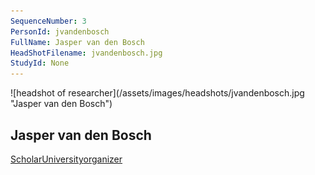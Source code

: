 ```yaml
---
SequenceNumber: 3
PersonId: jvandenbosch
FullName: Jasper van den Bosch
HeadShotFilename: jvandenbosch.jpg
StudyId: None
---
```

<a name="jvandenbosch">
![headshot of researcher](/assets/images/headshots/jvandenbosch.jpg "Jasper van den Bosch")

## Jasper van den Bosch





[Scholar](https://scholar.google.com/citations?user=XQ3-JHgAAAAJ&hl=en)[University](https://www.birmingham.ac.uk/staff/profiles/psychology/bosch-jasper-van-den.aspx)[organizer]("organizer")